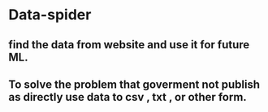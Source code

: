# Data-spider

## find the data from website and use it for future ML.
## To solve the problem that goverment not publish as directly use data to csv , txt , or other form.

